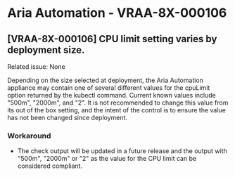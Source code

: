 # Aria Automation - VRAA-8X-000106

## [VRAA-8X-000106] CPU limit setting varies by deployment size.

Related issue: None

Depending on the size selected at deployment, the Aria Automation appliance may contain one of several different values for the cpuLimit option returned by the kubectl command. Current known values include "500m", "2000m", and "2". It is not recommended to change this value from its out of the box setting, and the intent of the control is to ensure the value has not been changed since deployment.

### Workaround
- The check output will be updated in a future release and the output with "500m", "2000m" or "2" as the value for the CPU limit can be considered compliant.
